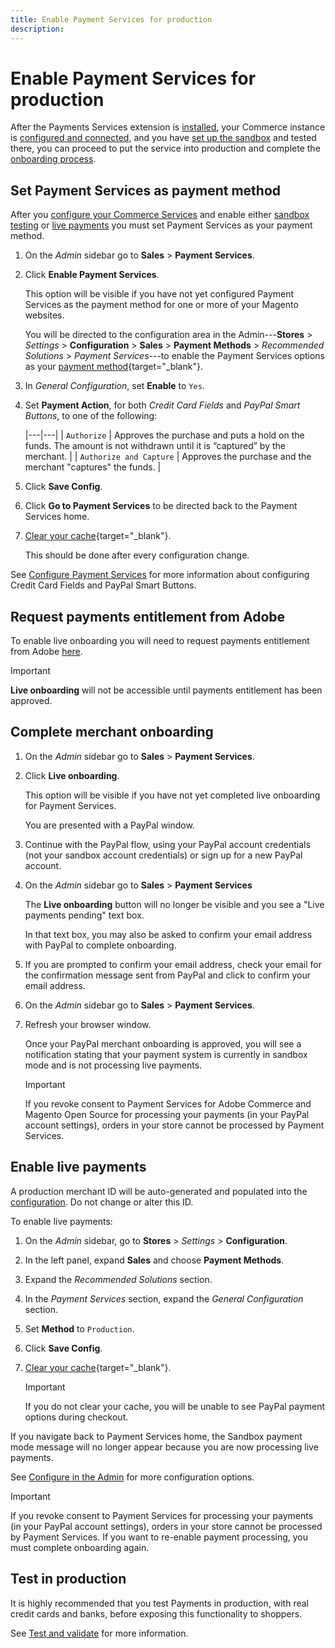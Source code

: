 ```yaml
---
title: Enable Payment Services for production
description: 
---
```

# Enable Payment Services for production

After the Payments Services extension is [installed](install.md), your Commerce instance is [configured and connected](connect.md), and you have [set up the sandbox](sandbox.md) and tested there, you can proceed to put the service into production and complete the [onboarding process](onboard.md).

## Set Payment Services as payment method

After you [configure your Commerce Services](connect.md#configure-commerce-services) and enable either [sandbox testing](sandbox.md#enable-sandbox-testing) or [live payments](#enable-live-payments) you must set Payment Services as your payment method.

1. On the _Admin_ sidebar go to **Sales** > **Payment Services**.
1. Click **Enable Payment Services**.

   This option will be visible if you have not yet configured Payment Services as the payment method for one or more of your Magento websites.

   You will be directed to the configuration area in the Admin---**Stores** > _Settings_ > **Configuration** > **Sales** > **Payment Methods** > _Recommended Solutions_ > _Payment Services_---to enable the Payment Services options as your [payment method](https://docs.magento.com/user-guide/configuration/sales/payment-methods.html){target="_blank"}.

1. In _General Configuration_, set **Enable** to `Yes`.
1. Set **Payment Action**, for both _Credit Card Fields_ and _PayPal Smart Buttons_, to one of the following:

   |---|---|
   | `Authorize`  |  Approves the purchase and puts a hold on the funds. The amount is not withdrawn until it is “captured” by the merchant. |
   | `Authorize and Capture`  | Approves the purchase and the merchant "captures" the funds. |

1. Click **Save Config**.
1. Click **Go to Payment Services** to be directed back to the Payment Services home.
1. [Clear your cache](https://docs.magento.com/user-guide/system/cache-management.html){target="_blank"}.

   This should be done after every configuration change.

See [Configure Payment Services](configure-admin.md) for more information about configuring Credit Card Fields and PayPal Smart Buttons.

## Request payments entitlement from Adobe

To enable live onboarding you will need to request payments entitlement from Adobe [here](https://magento.com/resources/payment-services).

>[!IMPORTANT]
>
>**Live onboarding** will not be accessible until payments entitlement has been approved.

## Complete merchant onboarding

1. On the _Admin_ sidebar go to **Sales** > **Payment Services**.
1. Click **Live onboarding**.

   This option will be visible if you have not yet completed live onboarding for Payment Services.

   You are presented with a PayPal window.

1. Continue with the PayPal flow, using your PayPal account credentials (not your sandbox account credentials) or sign up for a new PayPal account.
1. On the _Admin_ sidebar go to **Sales** > **Payment Services**

   The **Live onboarding** button will no longer be visible and you see a "Live payments pending" text box.

   In that text box, you may also be asked to confirm your email address with PayPal to complete onboarding.

1. If you are prompted to confirm your email address, check your email for the confirmation message sent from PayPal and click to confirm your email address.
1. On the _Admin_ sidebar go to **Sales** > **Payment Services**.
1. Refresh your browser window.

   Once your PayPal merchant onboarding is approved, you will see a notification stating that your payment system is currently in sandbox mode and is not processing live payments.

   >[!IMPORTANT]
   >
   >If you revoke consent to Payment Services for Adobe Commerce and Magento Open Source for processing your payments (in your PayPal account settings), orders in your store cannot be processed by Payment Services.

## Enable live payments

A production merchant ID will be auto-generated and populated into the [configuration](configure-admin.md). Do not change or alter this ID.

To enable live payments:

1. On the _Admin_ sidebar, go to **Stores** > _Settings_ > **Configuration**.
1. In the left panel, expand **Sales** and choose **Payment Methods**.
1. Expand the _Recommended Solutions_ section.
1. In the _Payment Services_ section, expand the _General Configuration_ section.
1. Set **Method** to `Production`.
1. Click **Save Config**.
1. [Clear your cache](https://docs.magento.com/user-guide/system/cache-management.html){target="_blank"}.

   >[!IMPORTANT]
   >
   >If you do not clear your cache, you will be unable to see PayPal payment options during checkout.

If you navigate back to Payment Services home, the Sandbox payment mode message will no longer appear because you are now processing live payments.

See [Configure in the Admin](configure-admin.md) for more configuration options.

>[!IMPORTANT]
>
>If you revoke consent to Payment Services for processing your payments (in your PayPal account settings), orders in your store cannot be processed by Payment Services. If you want to re-enable payment processing, you must complete onboarding again.

## Test in production

It is highly recommended that you test Payments in production, with real credit cards and banks, before exposing this functionality to shoppers.

See [Test and validate](test-validate.md) for more information.
